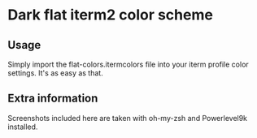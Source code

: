 # Dark flat iterm2 color scheme

## Usage

Simply import the flat-colors.itermcolors file into your iterm profile color settings. It's as easy as that.

## Extra information

Screenshots included here are taken with oh-my-zsh and Powerlevel9k installed.
